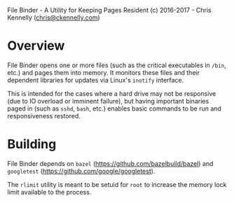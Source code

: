 File Binder - A Utility for Keeping Pages Resident
(c) 2016-2017 - Chris Kennelly (chris@ckennelly.com)

Overview
========

File Binder opens one or more files (such as the critical executables in
`/bin`, etc.) and pages them into memory.  It monitors these files and their
dependent libraries for updates via Linux's `inotify` interface.

This is intended for the cases where a hard drive may not be responsive (due to
IO overload or imminent failure), but having important binaries paged in (such
as `sshd`, `bash`, etc.) enables basic commands to be run and responsiveness
restored.

Building
========

File Binder depends on `bazel` (https://github.com/bazelbuild/bazel) and
`googletest` (https://github.com/google/googletest).

The `rlimit` utility is meant to be setuid for `root` to increase the memory
lock limit available to the process.
